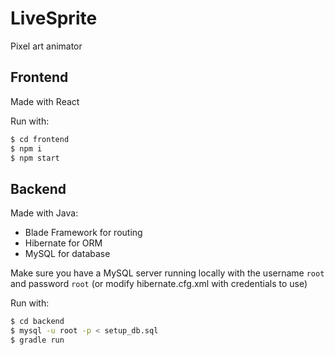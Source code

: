 # LiveSprite
Pixel art animator 

## Frontend

Made with React

Run with:
```bash
$ cd frontend
$ npm i
$ npm start
```

## Backend

Made with Java:
- Blade Framework for routing
- Hibernate for ORM
- MySQL for database

Make sure you have a MySQL server running locally with the username `root` and password `root` (or modify hibernate.cfg.xml with credentials to use)

Run with:
```bash
$ cd backend
$ mysql -u root -p < setup_db.sql
$ gradle run
```
